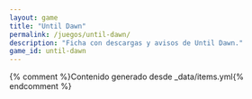 ```yaml
---
layout: game
title: "Until Dawn"
permalink: /juegos/until-dawn/
description: "Ficha con descargas y avisos de Until Dawn."
game_id: until-dawn
---
```


{% comment %}Contenido generado desde _data/items.yml{% endcomment %}
